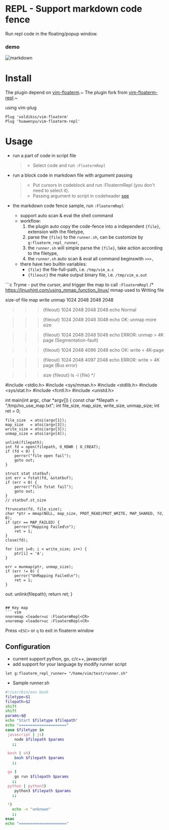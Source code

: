 # REPL - Support markdown code fence
Run repl code in the floating/popup window.

### demo
![markdown](./screenshot/markdown_demo.gif)

# Install

The plugin depend on [vim-floaterm](https://github.com/voldikss/vim-floaterm).~
The plugin fork from [vim-floaterm-repl](https://github.com/windwp/vim-floaterm).~

using vim-plug

``` vim
Plug 'voldikss/vim-floaterm'
Plug 'huawenyu/vim-floaterm-repl'
```

# Usage
* run a part of code in script file
  > - Select code and run `:FloatermRepl` 

* run a block code in markdown file with argument passing
  > - Put cursors in codeblock and run :FloatermRepl (you don't need to select it).
  > - Passing argument to script in codeheader [see](#demo)

* the markdown code fence sample, run `:FloatermRepl`
  - support auto scan & eval the shell command
  - workflow:
    1. the plugin auto copy the code-fence into a independent `{file}`, extension with the filetype,
    2. parse the `{file}` to the `runner.sh`, can be customize by `g:floaterm_repl_runner`,
    3. the `runner.sh` will simple parse the `{file}`, take action according to the filetype,
    4. the `runner.sh` auto scan & eval all command beginswith `>>>,`
  - there have two builtin variables:
    + `{file}`     the file-full-path, i.e. `/tmp/vim_a.c`
    + `{fileout}`  the make output binary file, i.e. `/tmp/vim_a.out`

```c  Tryme - put the cursor, and trigger the map to call `:FloatermRepl`
/*
https://linuxhint.com/using_mmap_function_linux/
mmap used to Writing file

size-of
     file   map  write unmap
     1024  2048  2048  2048

>>> {fileout}  1024  2048  2048  2048
>>> echo Normal

>>> {fileout}  1024  2048  2048  3048
>>> echo OK: unmap more size

>>> {fileout}  1024  2048  2048  5048
>>> echo ERROR: unmap > 4K page (Segmentation-fault)

>>> {fileout}  1024  2048  4096  2048
>>> echo OK: write < 4K-page

>>> {fileout}  1024  2048  4097  2048
>>> echo ERROR: write > 4K page (Bus error)

>>> size {fileout}
>>> ls -l {file}
*/

#include <stdio.h>
#include <sys/mman.h>
#include <stdlib.h>
#include <sys/stat.h>
#include <fcntl.h>
#include <unistd.h>

int main(int argc, char *argv[])
{
	const char *filepath = "/tmp/no_use_map.txt";
	int file_size, map_size, write_size, unmap_size;
	int ret = 0;

	file_size  = atoi(argv[1]);
	map_size   = atoi(argv[3]);
	write_size = atoi(argv[3]);
	unmap_size = atoi(argv[4]);

	unlink(filepath);
	int fd = open(filepath, O_RDWR | O_CREAT);
	if (fd < 0) {
		perror("file open fail");
		goto out;
	}

	struct stat statbuf;
	int err = fstat(fd, &statbuf);
	if (err < 0) {
		perror("file fstat fail");
		goto out;
	}
	// statbuf.st_size

	ftruncate(fd, file_size);
	char *ptr = mmap(NULL, map_size, PROT_READ|PROT_WRITE, MAP_SHARED, fd, 0);
	if (ptr == MAP_FAILED) {
		perror("Mapping Failed\n");
		ret = 1;
	}
	close(fd);

	for (int i=0; i < write_size; i++) {
		ptr[i] = 'A';
	}

	err = munmap(ptr, unmap_size);
	if (err != 0) {
		perror("UnMapping Failed\n");
		ret = 1;
	}

out:
	unlink(filepath);
	return ret;
}
```

## Key map
``` vim
nnoremap <leader>uc :FloatermRepl<CR>
vnoremap <leader>uc :FloatermRepl<CR>
```
 Press `<ESC>` or `q` to exit in floaterm window

## Configuration

* current support python, go, c/c++, javascript
* add support for your language by modify runner script

```vim
let g:floaterm_repl_runner= "/home/vim/test/runner.sh"
```

* Sample runner.sh
 ``` bash 
#!/usr/bin/env bash
filetype=$1
filepath=$2
shift
shift
params=$@
echo "Start $filetype $filepath"
echo "====================="
case $filetype in
  javascript | js)
     node $filepath $params
    ;;

  bash | sh)
     bash $filepath $params
    ;;

  go )
     go run $filepath $params
    ;;
  python | python3) 
     python3 $filepath $params
    ;;

  *)
    echo -n "unknown"
    ;;
esac
echo "====================="

 ```

